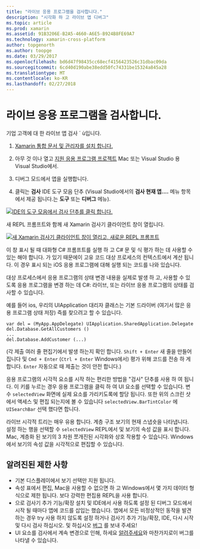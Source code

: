```yaml
---
title: "라이브 응용 프로그램을 검사합니다."
description: "시각화 하 고 라이브 앱 디버그"
ms.topic: article
ms.prod: xamarin
ms.assetid: 91B3206E-B2A5-4660-A6E5-B924B8FE69A7
ms.technology: xamarin-cross-platform
author: topgenorth
ms.author: toopge
ms.date: 03/29/2017
ms.openlocfilehash: bd6d47f98435cc68ecf4156423526c31dbac09da
ms.sourcegitcommit: 6cd40d190abe38edd50fc74331be15324a845a28
ms.translationtype: MT
ms.contentlocale: ko-KR
ms.lasthandoff: 02/27/2018
---
```

# <a name="inspecting-live-applications"></a>라이브 응용 프로그램을 검사합니다.

기업 고객에 대 한 라이브 앱 검사 ´ ù입니다.


1. [Xamarin 통합 문서 및 관리자를 설치 합니다.](~/tools/inspector/install.md)

1. 아무 것 이나 열고 [지원 응용 프로그램 프로젝트](~/tools/inspector/install.md#supported-platforms) Mac 또는 Visual Studio 용 Visual Studio에서.
1. 디버그 모드에서 앱을 실행합니다.
1. 클릭는 **검사** IDE 도구 모음 단추 (Visual Studio에서의 **검사 현재 앱....**  메뉴 항목에서 제공 됩니다.는 **도구** 또는 **디버그** 메뉴).



[ ![](inspect-images/mac-heres-the-button.png "IDE의 도구 모음에서 검사 단추를 클릭 합니다.")](inspect-images/mac-heres-the-button.png)

새 REPL 프롬프트와 함께 새 Xamarin 검사기 클라이언트 창이 열립니다.

[ ![](inspect-images/inspector-0.7.0-map-inspect-small.png "새 Xamarin 검사기 클라이언트 창이 열리고, 새로운 REPL 프롬프트")](inspect-images/inspector-0.7.0-map-inspect.png)

이 창 표시 될 때 대화형 C# 프롬프트를 실행 하 고 C# 문 및 식 평가 하는 데 사용할 수 있는 해야 합니다. 가 있기 때문에이 고유 코드 대상 프로세스의 컨텍스트에서 계산 됩니다. 이 경우 표시 되는 iOS 응용 프로그램에 대해 실행 되는 코드를 나와 있습니다.

대상 프로세스에서 응용 프로그램의 상태 변경 내용을 실제로 발생 하 고, 사용할 수 있도록 응용 프로그램을 변경 하는 데 C#: 라이브, 또는 라이브 응용 프로그램의 상태를 검사할 수 있습니다.

예를 들어 ios, 우리의 UIApplication 대리자 클래스는 기본 드라이버 (여기서 많은 응용 프로그램 상태 저장) 즉를 찾으려고 할 수 있습니다.

    var del = (MyApp.AppDelegate) UIApplication.SharedApplication.Delegate
    del.Database.GetAllCustomers ()
    ...
    del.Database.AddCustomer (...)

(각 제출 여러 줄 편집기에서 발생 하는지 확인 합니다. `Shift + Enter` 새 줄을 만들어집니다 및 `Cmd + Enter` (`Ctrl + Enter` Windows에서) 평가 위해 코드를 전송 하 게 합니다. `Enter` 자동으로 때 제출는 것이 안전 합니다.)

응용 프로그램의 시각적 요소를 시작 하는 편리한 방법을 "검사" 단추를 사용 하 여 됩니다. 이 키를 누르는 경우 응용 프로그램을 클릭 하 여 UI 요소를 선택할 수 있습니다. 변수 `selectedView` 화면에 실제 요소를 가리키도록에 할당 됩니다. 또한 위의 스크린 샷에서 액세스 및 편집 되는지에 볼 수 있습니다 `selectedView.BarTintColor` 에 `UISearchBar` 선택 했다면 합니다.

라이브 시각적 트리는 매우 유용 합니다. 계층 구조 보기의 현재 스냅숏을 나타냅니다. 설정 하는 행을 선택할 수 `selectedView` REPL에서 및 보기의 속성 값을 표시 합니다. Mac, 계층화 된 보기의 3 차원 쪼개진된 시각화와 상호 작용할 수 있습니다. Windows에서 보기의 속성 값을 시각적으로 편집할 수 있습니다.

## <a name="known-limitations"></a>알려진된 제한 사항

 - 기본 디스플레이에서 보기 선택만 지원 됩니다.
 - 속성 표에서 편집, Mac을 사용할 수 없으면 하 고 Windows에서 몇 가지 데이터 형식으로 제한 됩니다. 보다 강력한 편집용 REPL을 사용 합니다.
 - 으로 검사기 추가 기능/확장 설치 및 IDE에서 사용 하도록 설정 된 디버그 모드에서 시작 될 때마다 앱에 코드를 삽입는 했습니다. 앱에서 모든 비정상적인 동작을 발견 하는 경우 try 사용 하지 않도록 설정 하거나 검사기 추가 기능/확장, IDE, 다시 시작 및 다시 검사 하십시오. 및 하십시오 [버그](~/tools/inspector/install.md#reporting-bugs) 를 보내 주세요!
 - UI 요소를 검사에서 계속 변경으로 인해, 하세요 [알려주세요](~/tools/inspector/install.md#reporting-bugs)와 마찬가지로이 버그를 나타낼 수 있습니다.

